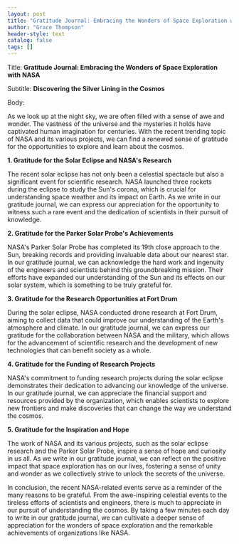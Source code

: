 ```yaml
---
layout: post
title: "Gratitude Journal: Embracing the Wonders of Space Exploration with NASA"
author: "Grace Thompson"
header-style: text
catalog: false
tags: []
---
```


Title: **Gratitude Journal: Embracing the Wonders of Space Exploration with NASA**

Subtitle: **Discovering the Silver Lining in the Cosmos**

Body:

As we look up at the night sky, we are often filled with a sense of awe and wonder. The vastness of the universe and the mysteries it holds have captivated human imagination for centuries. With the recent trending topic of NASA and its various projects, we can find a renewed sense of gratitude for the opportunities to explore and learn about the cosmos.

**1. Gratitude for the Solar Eclipse and NASA's Research**

The recent solar eclipse has not only been a celestial spectacle but also a significant event for scientific research. NASA launched three rockets during the eclipse to study the Sun's corona, which is crucial for understanding space weather and its impact on Earth. As we write in our gratitude journal, we can express our appreciation for the opportunity to witness such a rare event and the dedication of scientists in their pursuit of knowledge.

**2. Gratitude for the Parker Solar Probe's Achievements**

NASA's Parker Solar Probe has completed its 19th close approach to the Sun, breaking records and providing invaluable data about our nearest star. In our gratitude journal, we can acknowledge the hard work and ingenuity of the engineers and scientists behind this groundbreaking mission. Their efforts have expanded our understanding of the Sun and its effects on our solar system, which is something to be truly grateful for.

**3. Gratitude for the Research Opportunities at Fort Drum**

During the solar eclipse, NASA conducted drone research at Fort Drum, aiming to collect data that could improve our understanding of the Earth's atmosphere and climate. In our gratitude journal, we can express our gratitude for the collaboration between NASA and the military, which allows for the advancement of scientific research and the development of new technologies that can benefit society as a whole.

**4. Gratitude for the Funding of Research Projects**

NASA's commitment to funding research projects during the solar eclipse demonstrates their dedication to advancing our knowledge of the universe. In our gratitude journal, we can appreciate the financial support and resources provided by the organization, which enables scientists to explore new frontiers and make discoveries that can change the way we understand the cosmos.

**5. Gratitude for the Inspiration and Hope**

The work of NASA and its various projects, such as the solar eclipse research and the Parker Solar Probe, inspire a sense of hope and curiosity in us all. As we write in our gratitude journal, we can reflect on the positive impact that space exploration has on our lives, fostering a sense of unity and wonder as we collectively strive to unlock the secrets of the universe.

In conclusion, the recent NASA-related events serve as a reminder of the many reasons to be grateful. From the awe-inspiring celestial events to the tireless efforts of scientists and engineers, there is much to appreciate in our pursuit of understanding the cosmos. By taking a few minutes each day to write in our gratitude journal, we can cultivate a deeper sense of appreciation for the wonders of space exploration and the remarkable achievements of organizations like NASA.